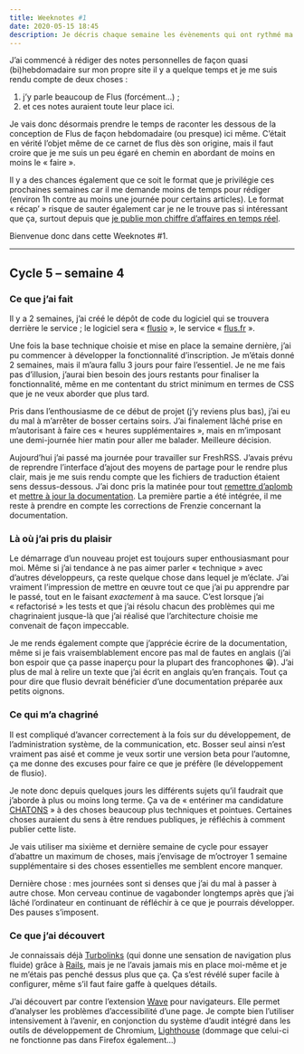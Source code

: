 ```yaml
---
title: Weeknotes #1
date: 2020-05-15 18:45
description: Je décris chaque semaine les évènements qui ont rythmé ma semaine en terme de travail sur flus.fr. Semaine 4 du cycle 5.
---
```


J’ai commencé à rédiger des notes personnelles de façon quasi (bi)hebdomadaire
sur mon propre site il y a quelque temps et je me suis rendu compte de deux
choses&nbsp;:

1. j’y parle beaucoup de Flus (forcément…)&nbsp;;
2. et ces notes auraient toute leur place ici.

Je vais donc désormais prendre le temps de raconter les dessous de la
conception de Flus de façon hebdomadaire (ou presque) ici même. C’était en
vérité l’objet même de ce carnet de flus dès son origine, mais il faut croire
que je me suis un peu égaré en chemin en abordant de moins en moins le
«&nbsp;faire&nbsp;».

Il y a des chances également que ce soit le format que je privilégie ces
prochaines semaines car il me demande moins de temps pour rédiger (environ 1h
contre au moins une journée pour certains articles). Le format
«&nbsp;récap’&nbsp;» risque de sauter également car je ne le trouve pas si
intéressant que ça, surtout depuis que [je publie mon chiffre d’affaires en
temps réel](https://flus.fr/financement).

Bienvenue donc dans cette Weeknotes #1.

---

## Cycle 5&nbsp;–&nbsp;semaine 4

### Ce que j’ai fait

Il y a 2 semaines, j’ai créé le dépôt de code du logiciel qui se trouvera
derrière le service&nbsp;; le logiciel sera «&nbsp;[flusio](https://github.com/flusio/flusio)&nbsp;»,
le service «&nbsp;[flus.fr](https://flus.fr)&nbsp;».

Une fois la base technique choisie et mise en place la semaine dernière, j’ai
pu commencer à développer la fonctionnalité d’inscription. Je m’étais donné 2
semaines, mais il m’aura fallu 3 jours pour faire l’essentiel. Je ne me fais
pas d’illusion, j’aurai bien besoin des jours restants pour finaliser la
fonctionnalité, même en me contentant du strict minimum en termes de CSS que je
ne veux aborder que plus tard.

Pris dans l’enthousiasme de ce début de projet (j’y reviens plus bas), j’ai eu
du mal à m’arrêter de bosser certains soirs. J’ai finalement lâché prise en
m’autorisant à faire ces «&nbsp;heures supplémentaires&nbsp;», mais en
m’imposant une demi-journée hier matin pour aller me balader. Meilleure
décision.

Aujourd’hui j’ai passé ma journée pour travailler sur FreshRSS. J’avais prévu
de reprendre l’interface d’ajout des moyens de partage pour le rendre plus
clair, mais je me suis rendu compte que les fichiers de traduction étaient sens
dessus-dessous. J’ai donc pris la matinée pour tout [remettre d’aplomb](https://github.com/FreshRSS/FreshRSS/pull/2976)
et [mettre à jour la documentation](https://github.com/FreshRSS/FreshRSS/pull/2978).
La première partie a été intégrée, il me reste à prendre en compte les
corrections de Frenzie concernant la documentation.

### Là où j’ai pris du plaisir

Le démarrage d’un nouveau projet est toujours super enthousiasmant pour moi.
Même si j’ai tendance à ne pas aimer parler «&nbsp;technique&nbsp;» avec
d’autres développeurs, ça reste quelque chose dans lequel je m’éclate. J’ai
vraiment l’impression de mettre en œuvre tout ce que j’ai pu apprendre par
le passé, tout en le faisant _exactement_ à ma sauce. C’est lorsque j’ai
«&nbsp;refactorisé&nbsp;» les tests et que j’ai résolu chacun des problèmes qui
me chagrinaient jusque-là que j’ai réalisé que l’architecture choisie me
convenait de façon impeccable.

Je me rends également compte que j’apprécie écrire de la documentation, même si
je fais vraisemblablement encore pas mal de fautes en anglais (j’ai bon espoir
que ça passe inaperçu pour la plupart des francophones 😁). J’ai plus de mal à
relire un texte que j’ai écrit en anglais qu’en français. Tout ça pour dire que
flusio devrait bénéficier d’une documentation préparée aux petits oignons.

### Ce qui m’a chagriné

Il est compliqué d’avancer correctement à la fois sur du développement, de
l’administration système, de la communication, etc. Bosser seul ainsi n’est
vraiment pas aisé et comme je veux sortir une version beta pour l’automne, ça
me donne des excuses pour faire ce que je préfère (le développement de flusio).

Je note donc depuis quelques jours les différents sujets qu’il faudrait que
j’aborde à plus ou moins long terme. Ça va de «&nbsp;entériner ma candidature
[CHATONS](https://chatons.org/)&nbsp;» à des choses beaucoup plus techniques et
pointues. Certaines choses auraient du sens à être rendues publiques, je
réfléchis à comment publier cette liste.

Je vais utiliser ma sixième et dernière semaine de cycle pour essayer d’abattre
un maximum de choses, mais j’envisage de m’octroyer 1 semaine supplémentaire si
des choses essentielles me semblent encore manquer.

Dernière chose&nbsp;: mes journées sont si denses que j’ai du mal à passer à
autre chose. Mon cerveau continue de vagabonder longtemps après que j’ai lâché
l’ordinateur en continuant de réfléchir à ce que je pourrais développer. Des
pauses s’imposent.

### Ce que j’ai découvert

Je connaissais déjà [Turbolinks](https://github.com/turbolinks/turbolinks) (qui
donne une sensation de navigation plus fluide) grâce à [Rails](https://rubyonrails.org/),
mais je ne l’avais jamais mis en place moi-même et je ne m’étais pas penché
dessus plus que ça. Ça s’est révélé super facile à configurer, même s’il faut
faire gaffe à quelques détails.

J’ai découvert par contre l’extension [Wave](https://wave.webaim.org/) pour
navigateurs. Elle permet d’analyser les problèmes d’accessibilité d’une page.
Je compte bien l’utiliser intensivement à l’avenir, en conjonction du système
d’audit intégré dans les outils de développement de Chromium, [Lighthouse](https://developers.google.com/web/tools/lighthouse/)
(dommage que celui-ci ne fonctionne pas dans Firefox également…)
